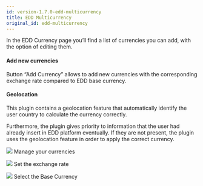 ```yaml
---
id: version-1.7.0-edd-multicurrency
title: EDD Multicurrency
original_id: edd-multicurrency
---
```


In the EDD Currency page you’ll find a list of currencies you can add, with the option of editing them.

#### Add new currencies
Button “Add Currency” allows to add new currencies with the corresponding exchange rate compared to EDD base currency.

#### Geolocation
This plugin contains a geolocation feature  that automatically identify the user country to calculate the currency correctly.

Furthermore, the plugin gives priority to information that the user had already insert in EDD platform eventually. If they are not present, the plugin uses the geolocation feature in order to apply the correct currency.

![](assets/edd-multi-1.png)
Manage your currencies

![](assets/edd-multi-2.png)
Set the exchange rate

![](assets/edd-multi-3.png)
Select the Base Currency

